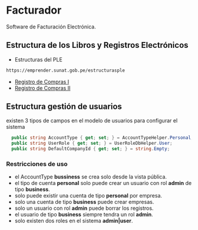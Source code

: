# Facturador

Software de Facturación Electrónica.

## Estructura de los Libros y Registros Electrónicos

- Estructuras del PLE

```bash
https://emprender.sunat.gob.pe/estructurasple
```

- [Registro de Compras I](https://youtu.be/jxucTvSz4Hs)
- [Registro de Compras II](https://youtu.be/W5usHJmaNbQ)

## Estructura gestión de usuarios

existen 3 tipos de campos en el modelo de usuarios para configurar el sistema

```C#
  public string AccountType { get; set; } = AccountTypeHelper.Personal; // configura el tipo de cuenta
  public string UserRole { get; set; } = UserRoleDbHelper.User;         // configura el rol del usuario
  public string DefaultCompanyId { get; set; } = string.Empty;          // Id por defecto de la empresa
```

### Restricciones de uso

- el AccountType **bussiness** se crea solo desde la vista pública.
- el tipo de cuenta **personal** solo puede crear un usuario con rol **admin** de tipo **business**.
- solo puede existir una cuenta de tipo **personal** por empresa.
- solo una cuenta de tipo **business** puede crear empresas.
- solo un usuario con rol **admin** puede borrar los registros.
- el usuario de tipo **business** siempre tendra un rol **admin**.
- solo existen dos roles en el sistema **admin|user**.
